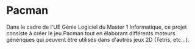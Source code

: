 # Pacman
Dans le cadre de l'UE Génie Logiciel du Master 1 Informatique, ce projet consiste à créer le jeu Pacman tout en élaborant différents moteurs génériques qui peuvent être utilisés dans d'autres jeux 2D (Tetris, etc...).

